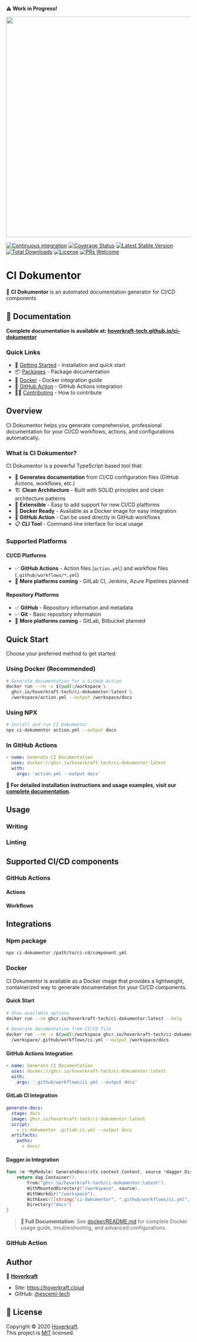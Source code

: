 **⚠️ Work in Progress!**

<p align="center">
  <a href="https://github.com/hoverkraft-tech/ci-dokumentor" target="_blank"><img src="https://repository-images.githubusercontent.com/967387766/5e390ed2-ba9b-447d-bfe9-eb68f6f6a314" width="600" /></a>
</p>

[![Continuous integration](https://github.com/hoverkraft-tech/ci-dokumentor/workflows/Continuous%20integration/badge.svg)](https://github.com/hoverkraft-tech/ci-dokumentor/actions?query=workflow%3A%22Continuous+integration%22)
[![Coverage Status](https://codecov.io/gh/hoverkraft-tech/ci-dokumentor/branch/main/graph/badge.svg)](https://codecov.io/gh/hoverkraft-tech/ci-dokumentor)
[![Latest Stable Version](https://poser.pugx.org/hoverkraft-tech/ci-dokumentor/v/stable)](https://packagist.org/packages/hoverkraft-tech/ci-dokumentor)
[![Total Downloads](https://poser.pugx.org/hoverkraft-tech/ci-dokumentor/downloads)](https://npm.org/packages/hoverkraft-tech/ci-dokumentor)
[![License](https://poser.pugx.org/hoverkraft-tech/ci-dokumentor/license)](https://packagist.org/packages/hoverkraft-tech/ci-dokumentor)
[![PRs Welcome](https://img.shields.io/badge/PRs-welcome-brightgreen.svg)](CONTRIBUTING.md)

# CI Dokumentor

📢 **CI Dokumentor** is an automated documentation generator for CI/CD components

## 📖 Documentation

**Complete documentation is available at: [hoverkraft-tech.github.io/ci-dokumentor](https://hoverkraft-tech.github.io/ci-dokumentor)**

### Quick Links

- 🚀 [Getting Started](https://hoverkraft-tech.github.io/ci-dokumentor/docs/getting-started/installation) - Installation and quick start
- 📦 [Packages](https://hoverkraft-tech.github.io/ci-dokumentor/docs/packages/core) - Package documentation
- 🐳 [Docker](https://hoverkraft-tech.github.io/ci-dokumentor/docs/integrations/docker) - Docker integration guide
- 🔧 [GitHub Action](https://hoverkraft-tech.github.io/ci-dokumentor/docs/integrations/github-action) - GitHub Actions integration
- 👨‍💻 [Contributing](https://hoverkraft-tech.github.io/ci-dokumentor/docs/developers/contributing) - How to contribute

## Overview

CI Dokumentor helps you generate comprehensive, professional documentation for your CI/CD workflows, actions, and configurations automatically.

### What is CI Dokumentor?

CI Dokumentor is a powerful TypeScript-based tool that:

- 📖 **Generates documentation** from CI/CD configuration files (GitHub Actions, workflows, etc.)
- 🏗️ **Clean Architecture** - Built with SOLID principles and clean architecture patterns  
- 🔧 **Extensible** - Easy to add support for new CI/CD platforms
- 🐳 **Docker Ready** - Available as a Docker image for easy integration
- 🚀 **GitHub Action** - Can be used directly in GitHub workflows
- 📋 **CLI Tool** - Command-line interface for local usage

### Supported Platforms

#### CI/CD Platforms
- ✅ **GitHub Actions** - Action files (`action.yml`) and workflow files (`.github/workflows/*.yml`)
- 🔄 **More platforms coming** - GitLab CI, Jenkins, Azure Pipelines planned

#### Repository Platforms  
- ✅ **GitHub** - Repository information and metadata
- ✅ **Git** - Basic repository information
- 🔄 **More platforms coming** - GitLab, Bitbucket planned

## Quick Start

Choose your preferred method to get started:

### Using Docker (Recommended)

```bash
# Generate documentation for a GitHub Action
docker run --rm -v $(pwd):/workspace \
  ghcr.io/hoverkraft-tech/ci-dokumentor:latest \
  /workspace/action.yml --output /workspace/docs
```

### Using NPX

```bash
# Install and run CI Dokumentor
npx ci-dokumentor action.yml --output docs
```

### In GitHub Actions

```yaml
- name: Generate CI Documentation
  uses: docker://ghcr.io/hoverkraft-tech/ci-dokumentor:latest
  with:
    args: 'action.yml --output docs'
```

**📖 For detailed installation instructions and usage examples, visit our [complete documentation](https://hoverkraft-tech.github.io/ci-dokumentor).**

## Usage

### Writing

### Linting

## Supported CI/CD components

### GitHub Actions

#### Actions

#### Workflows

## Integrations

### Npm package

```bash
npx ci-dokumentor /path/to/ci-cd/component.yml
```

### Docker

CI Dokumentor is available as a Docker image that provides a lightweight, containerized way to generate documentation for your CI/CD components.

#### Quick Start

```bash
# Show available options
docker run --rm ghcr.io/hoverkraft-tech/ci-dokumentor:latest --help

# Generate documentation from CI/CD file
docker run --rm -v $(pwd):/workspace ghcr.io/hoverkraft-tech/ci-dokumentor:latest \
  /workspace/.github/workflows/ci.yml --output /workspace/docs
```

#### GitHub Actions Integration

```yaml
- name: Generate CI Documentation
  uses: docker://ghcr.io/hoverkraft-tech/ci-dokumentor:latest
  with:
    args: '.github/workflows/ci.yml --output docs'
```

#### GitLab CI Integration

```yaml
generate-docs:
  stage: docs
  image: ghcr.io/hoverkraft-tech/ci-dokumentor:latest
  script:
    - ci-dokumentor .gitlab-ci.yml --output docs
  artifacts:
    paths:
      - docs/
```

#### Dagger.io Integration

```go
func (m *MyModule) GenerateDocs(ctx context.Context, source *dagger.Directory) *dagger.Directory {
    return dag.Container().
        From("ghcr.io/hoverkraft-tech/ci-dokumentor:latest").
        WithMountedDirectory("/workspace", source).
        WithWorkdir("/workspace").
        WithExec([]string{"ci-dokumentor", ".github/workflows/ci.yml", "--output", "docs"}).
        Directory("docs")
}
```

> **📖 Full Documentation**: See [docker/README.md](docker/README.md) for complete Docker usage guide, troubleshooting, and advanced configurations.

### GitHub Action

## Author

👤 **[Hoverkraft](https://hoverkraft.cloud)**

- Site: <https://hoverkraft.cloud>
- GitHub: [@escemi-tech](https://github.com/hoverkraft-tech)

## 📝 License

Copyright © 2020 [Hoverkraft](https://hoverkraft.cloud).<br />
This project is [MIT](https://github.com/hoverkraft-tech/ci-dokumentor/blob/main/LICENSE) licensed.
